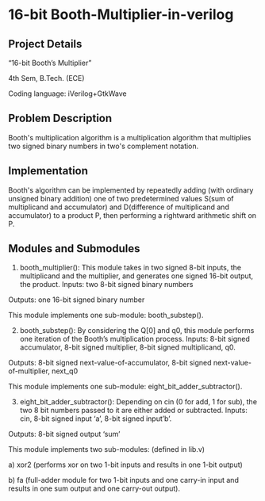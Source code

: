 
# 16-bit Booth-Multiplier-in-verilog





## Project Details

“16-bit Booth’s Multiplier”

4th Sem, B.Tech. (ECE)

Coding language: iVerilog+GtkWave
## Problem Description
Booth's multiplication algorithm is a multiplication algorithm that multiplies two signed binary numbers in two's complement notation.
## Implementation

Booth's algorithm can be implemented by repeatedly adding (with ordinary unsigned binary addition) one of two predetermined values S(sum of multiplicand and accumulator) and D(difference of multiplicand and accumulator) to a product P, then performing a rightward arithmetic shift on P.
## Modules and Submodules

1) booth_multiplier(): This module takes in two signed 8-bit inputs, the multiplicand and the multiplier, and generates one signed 16-bit output, the product.
Inputs: two 8-bit signed binary numbers

Outputs: one 16-bit signed binary number

This module implements one sub-module: booth_substep().

2) booth_substep(): By considering the Q[0] and q0, this module performs one iteration of the Booth’s multiplication process.
Inputs: 8-bit signed accumulator, 8-bit signed multiplier, 8-bit signed multiplicand, q0.

Outputs: 8-bit signed next-value-of-accumulator, 8-bit signed next-value-of-multiplier, next_q0

This module implements one sub-module: eight_bit_adder_subtractor().

3) eight_bit_adder_subtractor(): Depending on cin (0 for add, 1 for sub), the two 8 bit numbers passed to it are either added or subtracted.
Inputs: cin, 8-bit signed input ‘a’, 8-bit signed input’b’.

Outputs: 8-bit signed output ‘sum’

This module implements two sub-modules: (defined in lib.v)

a) xor2 (performs xor on two 1-bit inputs and results in one 1-bit output)

b) fa (full-adder module for two 1-bit inputs and one carry-in input and results in one sum output and one carry-out output).

